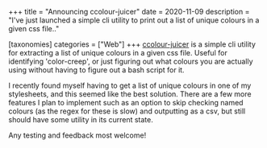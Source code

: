 +++
title = "Announcing ccolour-juicer"
date = 2020-11-09
description = "I've just launched a simple cli utility to print out a list of unique colours in a given css file.."

[taxonomies]
categories = ["Web"]
+++
[ccolour-juicer](https://github.com/BezPowell/ccolour-juicer) is a simple cli utility for extracting a list of unique colours in a given css file. Useful for identifying 'color-creep', or just figuring out what colours you are actually using without having to figure out a bash script for it.

I recently found myself having to get a list of unique colours in one of my stylesheets, and this seemed like the best solution. There are a few more features I plan to implement such as an option to skip checking named colours (as the regex for these is slow) and outputting as a csv, but still should have some utility in its current state.

Any testing and feedback most welcome!